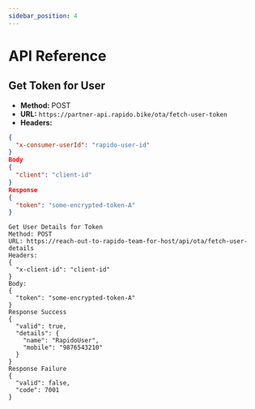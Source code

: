 ```yaml
---
sidebar_position: 4
---
```

# API Reference

## Get Token for User

- **Method:** POST  
- **URL:** `https://partner-api.rapido.bike/ota/fetch-user-token`  
- **Headers:**
```json
{
  "x-consumer-userId": "rapido-user-id"
}
Body
{
  "client": "client-id"
}
Response
{
  "token": "some-encrypted-token-A"
}
```

```
Get User Details for Token
Method: POST
URL: https://reach-out-to-rapido-team-for-host/api/ota/fetch-user-details
Headers:
{
  "x-client-id": "client-id"
}
Body:
{
  "token": "some-encrypted-token-A"
}
Response Success
{
  "valid": true,
  "details": {
    "name": "RapidoUser",
    "mobile": "9876543210"
  }
}
Response Failure
{
  "valid": false,
  "code": 7001
}
```